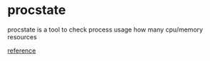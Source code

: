 # procstate 

procstate is a tool to check process usage how many cpu/memory resources 

[reference](https://stackoverflow.com/questions/16726779/how-do-i-get-the-total-cpu-usage-of-an-application-from-proc-pid-stat/16736599#16736599)